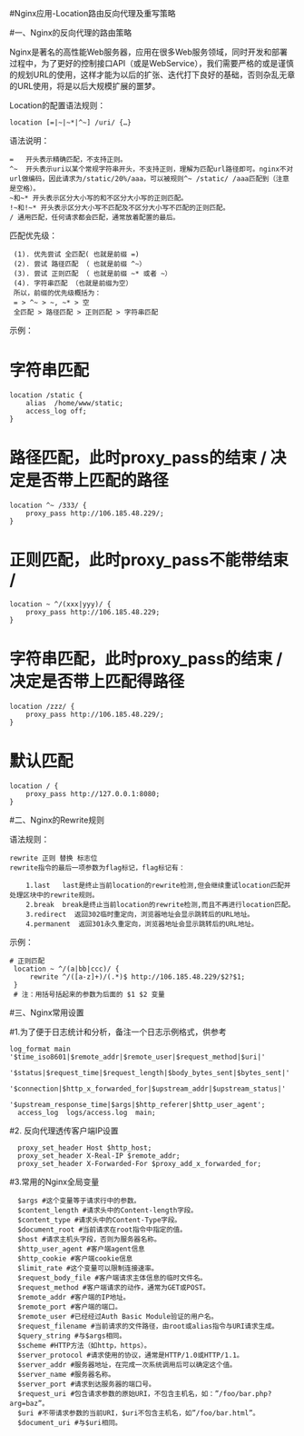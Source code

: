 #Nginx应用-Location路由反向代理及重写策略

#一、Nginx的反向代理的路由策略

Nginx是著名的高性能Web服务器，应用在很多Web服务领域，同时开发和部署过程中，为了更好的控制接口API（或是WebService），我们需要严格的或是谨慎的规划URL的使用，这样才能为以后的扩张、迭代打下良好的基础，否则杂乱无章的URL使用，将是以后大规模扩展的噩梦。

Location的配置语法规则：

    location [=|~|~*|^~] /uri/ {…}
语法说明：

    =   开头表示精确匹配，不支持正则。
    ^~  开头表示uri以某个常规字符串开头，不支持正则，理解为匹配url路径即可。nginx不对url做编码，因此请求为/static/20%/aaa，可以被规则^~ /static/ /aaa匹配到（注意是空格）。
    ~和~* 开头表示区分大小写的和不区分大小写的正则匹配。
    !~和!~* 开头表示区分大小写不匹配及不区分大小写不匹配的正则匹配。
    / 通用匹配，任何请求都会匹配，通常放着配置的最后。
匹配优先级：

     (1). 优先尝试 全匹配( 也就是前缀 =)
     (2). 尝试 路径匹配 （ 也就是前缀 ^~）
     (3). 尝试 正则匹配 （ 也就是前缀 ~* 或者 ~）
     (4). 字符串匹配 （也就是前缀为空）
     所以，前缀的优先级概括为：
     = > ^~ > ~, ~* > 空
     全匹配 > 路径匹配 > 正则匹配 > 字符串匹配
示例：

# 字符串匹配
    location /static {
        alias  /home/www/static;
        access_log off;
    }
# 路径匹配，此时proxy_pass的结束 / 决定是否带上匹配的路径
    location ^~ /333/ {
        proxy_pass http://106.185.48.229/;
    }
# 正则匹配，此时proxy_pass不能带结束 /
    location ~ ^/(xxx|yyy)/ {
        proxy_pass http://106.185.48.229;
    }
# 字符串匹配，此时proxy_pass的结束 / 决定是否带上匹配得路径
    location /zzz/ {
        proxy_pass http://106.185.48.229/;
    }
# 默认匹配
    location / {
        proxy_pass http://127.0.0.1:8080;
    }
#二、Nginx的Rewrite规则

语法规则：

    rewrite 正则 替换 标志位
    rewrite指令的最后一项参数为flag标记，flag标记有：

        1.last   last是终止当前location的rewrite检测,但会继续重试location匹配并处理区块中的rewrite规则。
        2.break  break是终止当前location的rewrite检测,而且不再进行location匹配。
        3.redirect  返回302临时重定向，浏览器地址会显示跳转后的URL地址。
        4.permanent  返回301永久重定向，浏览器地址会显示跳转后的URL地址。
示例：

    # 正则匹配
     location ~ ^/(a|bb|ccc)/ {
         rewrite ^/([a-z]+)/(.*)$ http://106.185.48.229/$2?$1;
     }
     # 注：用括号括起来的参数为后面的 $1 $2 变量
#三、Nginx常用设置

#1.为了便于日志统计和分析，备注一个日志示例格式，供参考


    log_format main '$time_iso8601|$remote_addr|$remote_user|$request_method|$uri|'
                '$status|$request_time|$request_length|$body_bytes_sent|$bytes_sent|'
                '$connection|$http_x_forwarded_for|$upstream_addr|$upstream_status|'
                '$upstream_response_time|$args|$http_referer|$http_user_agent';
      access_log  logs/access.log  main;
#2. 反向代理透传客户端IP设置


      proxy_set_header Host $http_host;
      proxy_set_header X-Real-IP $remote_addr;
      proxy_set_header X-Forwarded-For $proxy_add_x_forwarded_for;
#3.常用的Nginx全局变量



      $args #这个变量等于请求行中的参数。
      $content_length #请求头中的Content-length字段。
      $content_type #请求头中的Content-Type字段。
      $document_root #当前请求在root指令中指定的值。
      $host #请求主机头字段，否则为服务器名称。
      $http_user_agent #客户端agent信息
      $http_cookie #客户端cookie信息
      $limit_rate #这个变量可以限制连接速率。
      $request_body_file #客户端请求主体信息的临时文件名。
      $request_method #客户端请求的动作，通常为GET或POST。
      $remote_addr #客户端的IP地址。
      $remote_port #客户端的端口。
      $remote_user #已经经过Auth Basic Module验证的用户名。
      $request_filename #当前请求的文件路径，由root或alias指令与URI请求生成。
      $query_string #与$args相同。
      $scheme #HTTP方法（如http，https）。
      $server_protocol #请求使用的协议，通常是HTTP/1.0或HTTP/1.1。
      $server_addr #服务器地址，在完成一次系统调用后可以确定这个值。
      $server_name #服务器名称。
      $server_port #请求到达服务器的端口号。
      $request_uri #包含请求参数的原始URI，不包含主机名，如：”/foo/bar.php?arg=baz”。
      $uri #不带请求参数的当前URI，$uri不包含主机名，如”/foo/bar.html”。
      $document_uri #与$uri相同。
